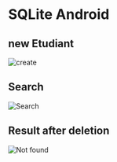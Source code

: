 # SQLite Android

## new Etudiant
![create](https://github.com/mohamed2020m/SQLite_android/assets/60801395/0de708ad-a82d-4577-9cf5-3ba9d4319f43)

## Search
![Search](https://github.com/mohamed2020m/SQLite_android/assets/60801395/562d3937-bd14-400a-b17d-fad5eddb5525)


## Result after deletion
![Not found](https://github.com/mohamed2020m/SQLite_android/assets/60801395/5cb8cb8e-0dad-483b-b01c-322d775f0ba0)


